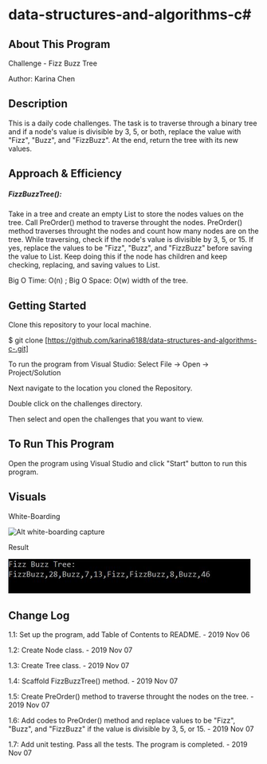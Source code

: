 # data-structures-and-algorithms-c#

## About This Program
Challenge - Fizz Buzz Tree

Author: Karina Chen

## Description
This is a daily code challenges. The task is to traverse through a binary tree and if a node's value is divisible by 3, 5, or both, replace the value with "Fizz", "Buzz", and "FizzBuzz". At the end, return the tree with its new values.

## Approach & Efficiency
##### FizzBuzzTree():
Take in a tree and create an empty List to store the nodes values on the tree. Call PreOrder() method to traverse throught the nodes. PreOrder() method traverses throught the nodes and count how many nodes are on the tree. While traversing, check if the node's value is divisible by 3, 5, or 15. If yes, replace the values to be "Fizz", "Buzz", and "FizzBuzz" before saving the value to List. Keep doing this if the node has children and keep checking, replacing, and saving values to List.

Big O Time: O(n) ; Big O Space: O(w) width of the tree.

## Getting Started
Clone this repository to your local machine.

$ git clone [https://github.com/karina6188/data-structures-and-algorithms-c-.git]

To run the program from Visual Studio:
Select File -> Open -> Project/Solution

Next navigate to the location you cloned the Repository.

Double click on the challenges directory.

Then select and open the challenges that you want to view.

## To Run This Program
Open the program using Visual Studio and click "Start" button to run this program.

## Visuals

White-Boarding

![Alt white-boarding capture]()

Result

![Alt app execution capture](/Assets/code16_1.JPG)

## Change Log

1.1: Set up the program, add Table of Contents to README. - 2019 Nov 06

1.2: Create Node class. - 2019 Nov 07

1.3: Create Tree class. - 2019 Nov 07

1.4: Scaffold FizzBuzzTree() method. - 2019 Nov 07

1.5: Create PreOrder() method to traverse throught the nodes on the tree. - 2019 Nov 07

1.6: Add codes to PreOrder() method and replace values to be "Fizz", "Buzz", and "FizzBuzz" if the value is divisible by 3, 5, or 15. - 2019 Nov 07

1.7: Add unit testing. Pass all the tests. The program is completed. - 2019 Nov 07